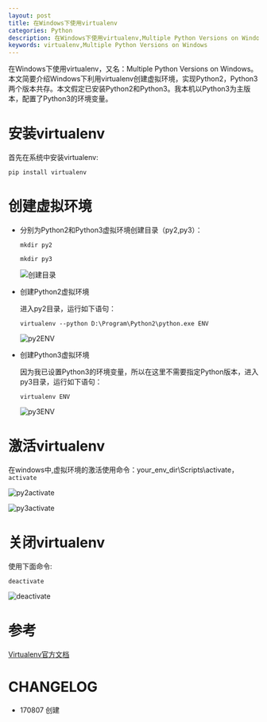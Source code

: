 ```yaml
---
layout: post
title: 在Windows下使用virtualenv
categories: Python
description: 在Windows下使用virtualenv,Multiple Python Versions on Windows
keywords: virtualenv,Multiple Python Versions on Windows
---
```


在Windows下使用virtualenv，又名：Multiple Python Versions on Windows。本文简要介绍Windows下利用virtualenv创建虚拟环境，实现Python2，Python3两个版本共存。本文假定已安装Python2和Python3。我本机以Python3为主版本，配置了Python3的环境变量。
# 安装virtualenv
首先在系统中安装virtualenv:

``` pip install virtualenv ```
# 创建虚拟环境
* 分别为Python2和Python3虚拟环境创建目录（py2,py3）：

  ``` mkdir py2 ```

  ``` mkdir py3 ```

  ![创建目录](https://github.com/JeetChan/jeetchan.github.io/blob/master/images/2017-08-07-mkdir.png)
* 创建Python2虚拟环境

  进入py2目录，运行如下语句：

  ``` virtualenv --python D:\Program\Python2\python.exe ENV ```

  ![py2ENV](https://github.com/JeetChan/jeetchan.github.io/blob/master/images/2017-08-07-py2ENV.png)
* 创建Python3虚拟环境

   因为我已设置Python3的环境变量，所以在这里不需要指定Python版本，进入py3目录，运行如下语句：

  ``` virtualenv ENV ```

  ![py3ENV](https://github.com/JeetChan/jeetchan.github.io/blob/master/images/2017-08-07-py3ENV.png)
# 激活virtualenv

  在windows中,虚拟环境的激活使用命令：your_env_dir\Scripts\activate，``` activate ```

  ![py2activate](https://github.com/JeetChan/jeetchan.github.io/blob/master/images/2017-08-07-py2activate.png)

  ![py3activate](https://github.com/JeetChan/jeetchan.github.io/blob/master/images/2017-08-07-py3activate.png)

# 关闭virtualenv
使用下面命令:

``` deactivate ```

![deactivate](https://github.com/JeetChan/jeetchan.github.io/blob/master/images/2017-08-07-deactivate.png)
# 参考
[Virtualenv官方文档](https://virtualenv.pypa.io/en/stable/)
# CHANGELOG
* 170807 创建
